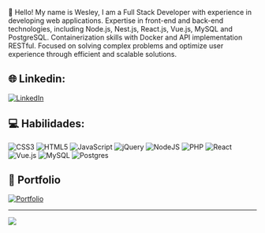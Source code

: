 🔸 Hello! My name is Wesley, I am a Full Stack Developer with experience in developing web applications. Expertise in front-end and back-end technologies, including Node.js, Nest.js, React.js, Vue.js, MySQL and PostgreSQL. Containerization skills with Docker and API implementation RESTful. Focused on solving complex problems and optimize user experience through efficient and scalable solutions.

## 🌐 Linkedin:
[![LinkedIn](https://img.shields.io/badge/LinkedIn-0077B5?style=for-the-badge&logo=linkedin&logoColor=white)](https://www.linkedin.com/in/wess-os/)

## 💻 Habilidades:
![CSS3](https://img.shields.io/badge/css3-%231572B6.svg?style=for-the-badge&logo=css3&logoColor=white) ![HTML5](https://img.shields.io/badge/html5-%23E34F26.svg?style=for-the-badge&logo=html5&logoColor=white) ![JavaScript](https://img.shields.io/badge/javascript-%23323330.svg?style=for-the-badge&logo=javascript&logoColor=%23F7DF1E) ![jQuery](https://img.shields.io/badge/jquery-%230769AD.svg?style=for-the-badge&logo=jquery&logoColor=white) ![NodeJS](https://img.shields.io/badge/node.js-6DA55F?style=for-the-badge&logo=node.js&logoColor=white) ![PHP](https://img.shields.io/badge/php-%23777BB4.svg?style=for-the-badge&logo=php&logoColor=white) ![React](https://img.shields.io/badge/react-%2320232a.svg?style=for-the-badge&logo=react&logoColor=%2361DAFB) ![Vue.js](https://img.shields.io/badge/vuejs-%2335495e.svg?style=for-the-badge&logo=vuedotjs&logoColor=%234FC08D) ![MySQL](https://img.shields.io/badge/mysql-4479A1.svg?style=for-the-badge&logo=mysql&logoColor=white) ![Postgres](https://img.shields.io/badge/postgres-%23316192.svg?style=for-the-badge&logo=postgresql&logoColor=white)

## 📄 Portfolio
[![Portfolio](https://img.shields.io/badge/Portfolio-FF5722?style=for-the-badge&logo=todoist&logoColor=white)](https://portfolio-five-indol-22.vercel.app/)

---

![](https://komarev.com/ghpvc/?username=wess-os)

